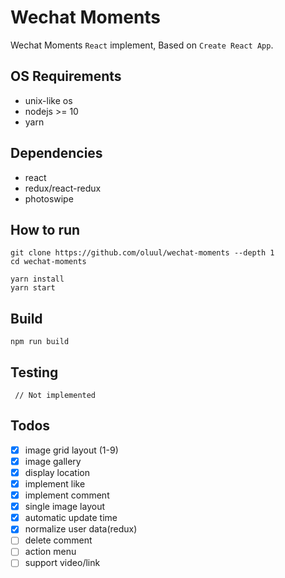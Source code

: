 # Wechat Moments

Wechat Moments `React` implement, Based on `Create React App`.

## OS Requirements
- unix-like os
- nodejs >= 10
- yarn

## Dependencies
- react
- redux/react-redux
- photoswipe

## How to run
```
git clone https://github.com/oluul/wechat-moments --depth 1
cd wechat-moments

yarn install
yarn start
```

## Build
```
npm run build
```

## Testing
```
 // Not implemented
```



## Todos
- [x] image grid layout (1-9)
- [x] image gallery
- [x] display location
- [x] implement like
- [x] implement comment
- [x] single image layout
- [x] automatic update time
- [x] normalize user data(redux)
- [ ] delete comment
- [ ] action menu
- [ ] support video/link
